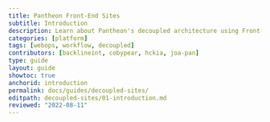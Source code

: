 ```yaml
---
title: Pantheon Front-End Sites 
subtitle: Introduction
description: Learn about Pantheon's decoupled architecture using Front-End Sites
categories: [platform]
tags: [webops, workflow, decoupled]
contributors: [backlineint, cobypear, hckia, joa-pan]
type: guide
layout: guide
showtoc: true
anchorid: introduction
permalink: docs/guides/decoupled-sites/
editpath: decoupled-sites/01-introduction.md
reviewed: "2022-08-11"
---
```

